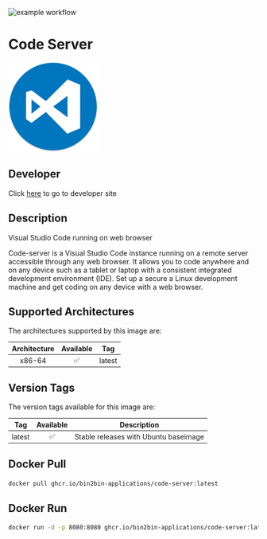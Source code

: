 ![example workflow](https://github.com/bin2bin-applications/code-server/actions/workflows/docker-image.yml/badge.svg)

<h1 id="name">Code Server</h1>

<img id="logo" src="https://raw.githubusercontent.com/bin2bin-applications/code-server/master/logo.webp" width="180" height="180"></img>

## Developer

<p>Click <a id="developer" href="https://coder.com/">here</a> to go to developer site</p>

## Description
<p id="heading">Visual Studio Code running on web browser</p>

<p id="description">Code-server is a Visual Studio Code instance running on a remote server accessible through any web browser. It allows you to code anywhere and on any device such as a tablet or laptop with a consistent integrated development environment (IDE). Set up a secure a Linux development machine and get coding on any device with a web browser.</p>

## Supported Architectures

The architectures supported by this image are:

| Architecture | Available | Tag    |
| :----------: | :-------: | ------ |
|    x86-64    |    ✅     | latest |

## Version Tags

The version tags available for this image are:

|  Tag   | Available | Description                           |
| :----: | :-------: | ------------------------------------- |
| latest |    ✅     | Stable releases with Ubuntu baseimage |

## Docker Pull

```bash
docker pull ghcr.io/bin2bin-applications/code-server:latest
```

## Docker Run

```bash
docker run -d -p 8080:8080 ghcr.io/bin2bin-applications/code-server:latest
```
